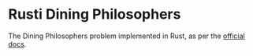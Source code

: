 # Rusti Dining Philosophers
The Dining Philosophers problem implemented in Rust, as per the [official docs](https://doc.rust-lang.org/stable/book/dining-philosophers.html).
